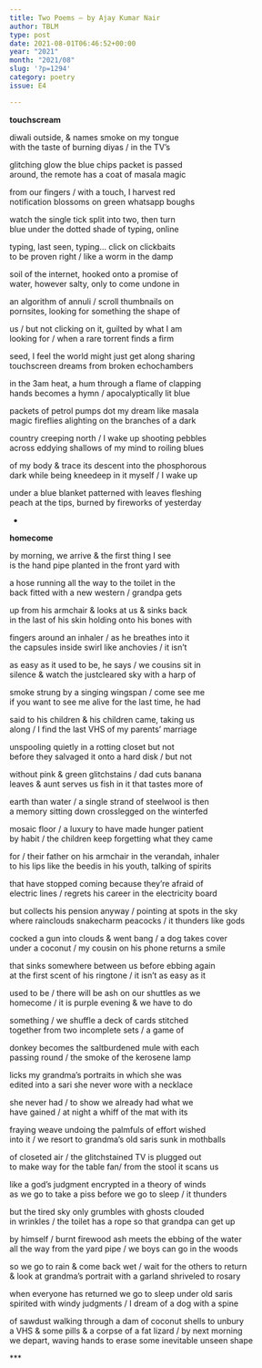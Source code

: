 ```yaml
---
title: Two Poems – by Ajay Kumar Nair
author: TBLM
type: post
date: 2021-08-01T06:46:52+00:00
year: "2021"
month: "2021/08"
slug: '?p=1294'
category: poetry
issue: E4

---
```

**touchscream**

diwali outside, & names smoke on my tongue  
with the taste of burning diyas / in the TV’s

glitching glow the blue chips packet is passed  
around, the remote has a coat of masala magic

from our fingers / with a touch, I harvest red  
notification blossoms on green whatsapp boughs

watch the single tick split into two, then turn  
blue under the dotted shade of typing, online

typing, last seen, typing… click on clickbaits  
to be proven right / like a worm in the damp

soil of the internet, hooked onto a promise of  
water, however salty, only to come undone in

an algorithm of annuli / scroll thumbnails on  
pornsites, looking for something the shape of

us / but not clicking on it, guilted by what I am  
looking for / when a rare torrent finds a firm

seed, I feel the world might just get along sharing  
touchscreen dreams from broken echochambers

in the 3am heat, a hum through a flame of clapping  
hands becomes a hymn / apocalyptically lit blue

packets of petrol pumps dot my dream like masala  
magic fireflies alighting on the branches of a dark

country creeping north / I wake up shooting pebbles  
across eddying shallows of my mind to roiling blues

of my body & trace its descent into the phosphorous  
dark while being kneedeep in it myself / I wake up

under a blue blanket patterned with leaves fleshing  
peach at the tips, burned by fireworks of yesterday

*

**homecome**

by morning, we arrive & the first thing I see  
is the hand pipe planted in the front yard with

a hose running all the way to the toilet in the  
back fitted with a new western / grandpa gets

up from his armchair & looks at us & sinks back  
in the last of his skin holding onto his bones with

fingers around an inhaler / as he breathes into it  
the capsules inside swirl like anchovies / it isn’t

as easy as it used to be, he says / we cousins sit in  
silence & watch the justcleared sky with a harp of

smoke strung by a singing wingspan / come see me  
if you want to see me alive for the last time, he had

said to his children & his children came, taking us  
along / I find the last VHS of my parents’ marriage

unspooling quietly in a rotting closet but not  
before they salvaged it onto a hard disk / but not

without pink & green glitchstains / dad cuts banana  
leaves & aunt serves us fish in it that tastes more of

earth than water / a single strand of steelwool is then  
a memory sitting down crosslegged on the winterfed

mosaic floor / a luxury to have made hunger patient  
by habit / the children keep forgetting what they came

for / their father on his armchair in the verandah, inhaler  
to his lips like the beedis in his youth, talking of spirits

that have stopped coming because they’re afraid of  
electric lines / regrets his career in the electricity board

but collects his pension anyway / pointing at spots in the sky  
where rainclouds snakecharm peacocks / it thunders like gods

cocked a gun into clouds & went bang / a dog takes cover  
under a coconut / my cousin on his phone returns a smile

that sinks somewhere between us before ebbing again  
at the first scent of his ringtone / it isn’t as easy as it

used to be / there will be ash on our shuttles as we  
homecome / it is purple evening & we have to do

something / we shuffle a deck of cards stitched  
together from two incomplete sets / a game of

donkey becomes the saltburdened mule with each  
passing round / the smoke of the kerosene lamp

licks my grandma’s portraits in which she was  
edited into a sari she never wore with a necklace

she never had / to show we already had what we  
have gained / at night a whiff of the mat with its

fraying weave undoing the palmfuls of effort wished  
into it / we resort to grandma’s old saris sunk in mothballs

of closeted air / the glitchstained TV is plugged out  
to make way for the table fan/ from the stool it scans us

like a god’s judgment encrypted in a theory of winds  
as we go to take a piss before we go to sleep / it thunders

but the tired sky only grumbles with ghosts clouded  
in wrinkles / the toilet has a rope so that grandpa can get up

by himself / burnt firewood ash meets the ebbing of the water  
all the way from the yard pipe / we boys can go in the woods

so we go to rain & come back wet / wait for the others to return  
& look at grandma’s portrait with a garland shriveled to rosary

when everyone has returned we go to sleep under old saris  
spirited with windy judgments / I dream of a dog with a spine

of sawdust walking through a dam of coconut shells to unbury  
a VHS & some pills & a corpse of a fat lizard / by next morning  
we depart, waving hands to erase some inevitable unseen shape

\***
